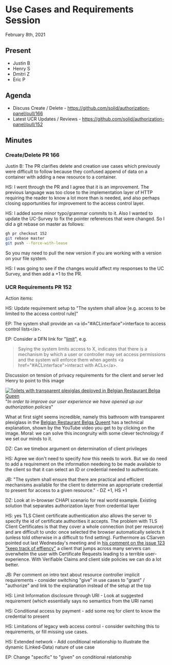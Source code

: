 # Use Cases and Requirements Session
February 8th, 2021

## Present

- Justin B
- Henry S
- Dmitri Z
- Eric P

## Agenda

- Discuss Create / Delete - https://github.com/solid/authorization-panel/pull/166
- Latest UCR Updates / Reviews - https://github.com/solid/authorization-panel/pull/152

## Minutes



### Create/Delete PR 166

Justin B: The PR clarifies delete and creation use cases which previously were difficult to follow because they confused append of data on a container with adding a new resource to a container. 


HS: I went through the PR and I agree that it is an improvement. The previous language was too close to the implementation layer of HTTP requiring the reader to know a lot more than is needed, and also perhaps closing opportunities for improvement to the access control layer. 

HS: I added some minor typo/grammar commits to it.
   Also I wanted to update the UC-Survey to fix the pointer references that were changed. So I did a git rebase on master as follows:
   
```bash
gh pr checkout 152
git rebase master
git push --force-with-lease
```

So you may need to pull the new version if you are working with a version on your file system. 

HS: I was going to see if the changes would affect my responses to the UC Survey, and then add a +1 to the PR.


### UCR Requirements PR 152

Action items:

HS: Update requirement setup to "The system shall allow [e.g. access to be limited to the access control rule]"

EP: The system shall provide an \<a id="#ACLinterface">interface to access control lists\</a>.

EP: Consider a DFN link for "<a href='#limit'>limit<a>", e.g.

> Saying the system limits access to X, indicates that there is a mechanism by which a user or controller may set access permissions and the system will enforce them when agents \<a href="#ACLinterface">interact with ACLs\</a>.

Discussion on tension of privacy requirements for the client and server led Henry to point to this image


[![Toilets with transparent plexiglas deployed in Belgian Restaurant Belga Queen](https://pbs.twimg.com/media/Eto26NNXAAMQmEh?format=jpg&name=medium)](https://www.youtube.com/watch?v=8Q2L3RuSnBs&feature=emb_logo)
"*In order to improve our user experience we have opened up our authorization policies*"

What at first sight seems incredible, namely this bathroom with transparent plexiglass in the [Belgian Restaurant Belga Queent](http://www.belgaqueen.be/brussels.aspx#intro) has a technical explanation, shown by the YouTube video you get to by clicking on the image. Moral: we can solve this incongruity with some clever technology if we set our minds to it.

DZ: Can we timebox argument on determination of client privileges

HS: Agree we don't need to specify *how* this needs to work. But we do need to add a requirement on the information needeing to be made available to the client so that it can select an ID or credential needed to authenticate. 

JB: "The system shall ensure that there are practical and efficient mechanisms available for the client to determine an appropriate credential to present for access to a given resource." - DZ +1, HS +1

DZ: Look at in-browser CHAPI scenario for real world example. Existing solution that separates authorization layer from credential layer

HS: yes TLS Client certificate authentication also allows the server to specify the id of certificate authorities it accepts.
The problem with TLS Client Certificates is that they cover a whole connection (not per resource) and are difficult to undo: once selected the browser automatically selects it (unless told otherwise in a difficult to find setting). Furthermore as CSarven pointed out last Wednesday's meeting and in [his comment on the issue 123 "keep track of effiency"](https://github.com/solid/authentication-panel/issues/123#issuecomment-768606815) a client that jumps across many servers can overwhelm the user with Certificate Requests leading to a terrible user-experience. With Verifiable Claims and client side policies we can do a lot better. 

JB: Per comment on intro text about resource controller implicit requirements - consider switching "give" in use cases to "grant" / "authorize" and link to the explanation instead of the setup at the top

HS: Limit Information disclosure through URI - Look at suggested requirement (which essentially says no semantics from the URI name)

HS: Conditional access by payment - add some req for client to know the credential to present

HS: Limitations of legacy web access control - consider switching this to requirements, or fill missing use cases.

HS: Extended network - Add conditional relationship to illustrate the dynamic (Linked-Data) nature of use case

EP: Change "specific" to "given" on conditional relationship

